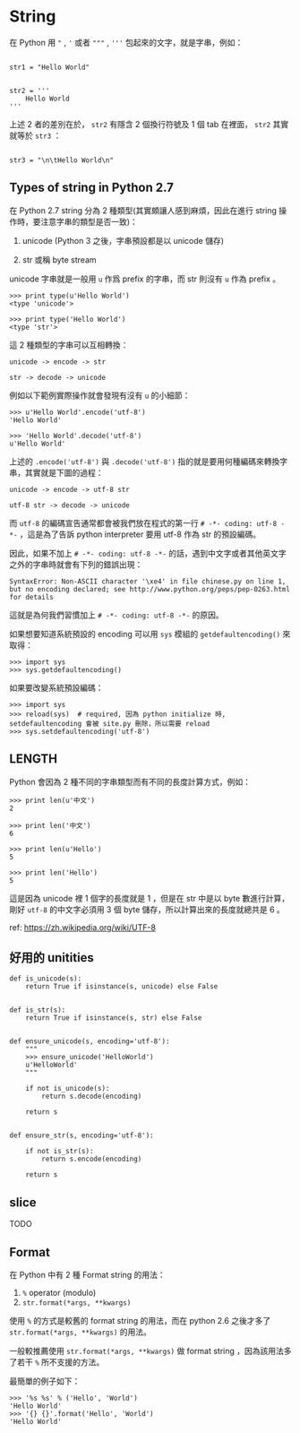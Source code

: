 # String

在 Python 用 `"` , `'` 或者 `"""` , `'''` 包起來的文字，就是字串，例如：

```

str1 = "Hello World"


str2 = '''
    Hello World
'''

```

上述 2 者的差別在於， `str2` 有隱含 2 個換行符號及 1 個 tab 在裡面， `str2` 其實就等於 `str3` ：

```

str3 = "\n\tHello World\n"

```

## Types of string in Python 2.7

在 Python 2.7 string 分為 2 種類型(其實頗讓人感到麻煩，因此在進行 string 操作時，要注意字串的類型是否一致)：

1. unicode (Python 3 之後，字串預設都是以 unicode 儲存)

2. str 或稱 byte stream

unicode 字串就是一般用 `u` 作爲 prefix 的字串，而 str 則沒有 `u` 作為 prefix 。

```
>>> print type(u'Hello World')
<type 'unicode'>

>>> print type('Hello World')
<type 'str'>
```

這 2 種類型的字串可以互相轉換：

```
unicode -> encode -> str

str -> decode -> unicode
```

例如以下範例實際操作就會發現有沒有 `u` 的小細節：

```
>>> u'Hello World'.encode('utf-8')
'Hello World'

>>> 'Hello World'.decode('utf-8')
u'Hello World'
```

上述的 `.encode('utf-8')` 與 `.decode('utf-8')` 指的就是要用何種編碼來轉換字串，其實就是下圖的過程：

```
unicode -> encode -> utf-8 str

utf-8 str -> decode -> unicode
```

而 `utf-8` 的編碼宣告通常都會被我們放在程式的第一行 `# -*- coding: utf-8 -*-` ，這是為了告訴 python interpreter 要用 utf-8 作為 str 的預設編碼。

因此，如果不加上 `# -*- coding: utf-8 -*-` 的話，遇到中文字或者其他英文字之外的字串時就會有下列的錯誤出現：

```
SyntaxError: Non-ASCII character '\xe4' in file chinese.py on line 1, but no encoding declared; see http://www.python.org/peps/pep-0263.html for details
```

這就是為何我們習慣加上 `# -*- coding: utf-8 -*-` 的原因。


如果想要知道系統預設的 encoding 可以用 `sys` 模組的 `getdefaultencoding()` 來取得：

```
>>> import sys
>>> sys.getdefaultencoding()
```

如果要改變系統預設編碼：

```
>>> import sys
>>> reload(sys)  # required, 因為 python initialize 時, setdefaultencoding 會被 site.py 刪除，所以需要 reload
>>> sys.setdefaultencoding('utf-8')
```


## LENGTH

Python 會因為 2 種不同的字串類型而有不同的長度計算方式，例如：

```
>>> print len(u'中文')
2

>>> print len('中文')
6

>>> print len(u'Hello')
5

>>> print len('Hello')
5
```

這是因為 unicode 裡 1 個字的長度就是 1 ，但是在 str 中是以 byte 數進行計算，剛好 `utf-8` 的中文字必須用 3 個 byte 儲存，所以計算出來的長度就總共是 6 。

ref: https://zh.wikipedia.org/wiki/UTF-8

## 好用的 unitities

```
def is_unicode(s):
    return True if isinstance(s, unicode) else False


def is_str(s):
    return True if isinstance(s, str) else False


def ensure_unicode(s, encoding='utf-8'):
    """
    >>> ensure_unicode('HelloWorld')
    u'HelloWorld'
    """

    if not is_unicode(s):
        return s.decode(encoding)

    return s


def ensure_str(s, encoding='utf-8'):

    if not is_str(s):
        return s.encode(encoding)

    return s

```

## slice

TODO

## Format

在 Python 中有 2 種 Format string 的用法：

1. `%` operator (modulo)
2. `str.format(*args, **kwargs)`

使用 `%` 的方式是較舊的 format string 的用法，而在 python 2.6 之後才多了 `str.format(*args, **kwargs)` 的用法。

一般較推薦使用 `str.format(*args, **kwargs)` 做 format string ，因為該用法多了若干 `%` 所不支援的方法。

最簡單的例子如下：

```
>>> '%s %s' % ('Hello', 'World')
'Hello World'
>>> '{} {}'.format('Hello', 'World')
'Hello World'
```


